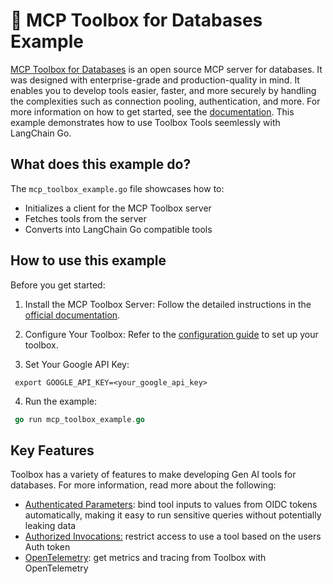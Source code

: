# 🧰 MCP Toolbox for Databases Example

[MCP Toolbox for Databases](https://github.com/googleapis/genai-toolbox) is an open source MCP server for databases. It was designed with enterprise-grade and production-quality in mind. It enables you to develop tools easier, faster, and more securely by handling the complexities such as connection pooling, authentication, and more.
For more information on how to get started, see the [documentation](https://googleapis.github.io/genai-toolbox/getting-started/).
This example demonstrates how to use  Toolbox Tools seemlessly with LangChain Go.

## What does this example do?

The `mcp_toolbox_example.go` file showcases how to:

- Initializes a client for the MCP Toolbox server
- Fetches tools from the server
- Converts into LangChain Go compatible tools

## How to use this example

Before you get started:

1. Install the MCP Toolbox Server:
  Follow the detailed instructions in the [official documentation](https://googleapis.github.io/genai-toolbox/getting-started/introduction/#installing-the-server).

2. Configure Your Toolbox:
  Refer to the [configuration guide](https://googleapis.github.io/genai-toolbox/getting-started/configure/) to set up your toolbox.

3. Set Your Google API Key:
  ```shell
   export GOOGLE_API_KEY=<your_google_api_key>
   ```

4. Run the example:
  ```go
   go run mcp_toolbox_example.go
  ```

## Key Features

Toolbox has a variety of features to make developing Gen AI tools for databases.
For more information, read more about the following:

* [Authenticated Parameters](https://googleapis.github.io/genai-toolbox/resources/tools/#authenticated-parameters): bind tool inputs to values from OIDC tokens automatically, making it easy to run sensitive queries without potentially leaking data
* [Authorized Invocations:](https://googleapis.github.io/genai-toolbox/resources/tools/#authorized-invocations) restrict access to use a tool based on the users Auth token
* [OpenTelemetry](https://googleapis.github.io/genai-toolbox/how-to/export_telemetry/): get metrics and tracing from Toolbox with OpenTelemetry